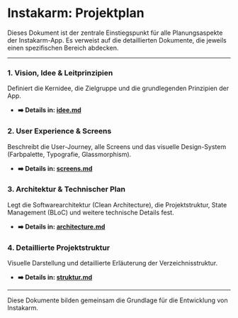 # Instakarm: Projektplan

Dieses Dokument ist der zentrale Einstiegspunkt für alle Planungsaspekte der Instakarm-App. Es verweist auf die detaillierten Dokumente, die jeweils einen spezifischen Bereich abdecken.

---

### 1. Vision, Idee & Leitprinzipien
Definiert die Kernidee, die Zielgruppe und die grundlegenden Prinzipien der App.
- **➡️ Details in: [idee.md](./idee.md)**

### 2. User Experience & Screens
Beschreibt die User-Journey, alle Screens und das visuelle Design-System (Farbpalette, Typografie, Glassmorphism).
- **➡️ Details in: [screens.md](./screens.md)**

### 3. Architektur & Technischer Plan
Legt die Softwarearchitektur (Clean Architecture), die Projektstruktur, State Management (BLoC) und weitere technische Details fest.
- **➡️ Details in: [architecture.md](./architecture.md)**

### 4. Detaillierte Projektstruktur
Visuelle Darstellung und detaillierte Erläuterung der Verzeichnisstruktur.
- **➡️ Details in: [struktur.md](./struktur.md)**

---

Diese Dokumente bilden gemeinsam die Grundlage für die Entwicklung von Instakarm.
